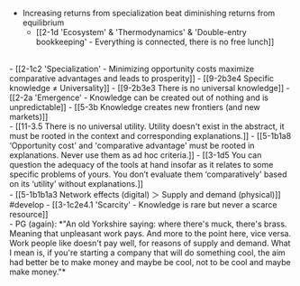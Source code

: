 - Increasing returns from specialization beat diminishing returns from equilibrium
  - [[2-1d 'Ecosystem' & 'Thermodynamics' & 'Double-entry bookkeeping' - Everything is connected, there is no free lunch]]
<br>
- [[2-1c2 'Specialization' - Minimizing opportunity costs maximize comparative advantages and leads to prosperity]]
  - [[9-2b3e4 Specific knowledge ≠ Universality]]
    - [[9-2b3e3 There is no universal knowledge]]
      - [[2-2a 'Emergence' - Knowledge can be created out of nothing and is unpredictable]]
				- [[5-3b Knowledge creates new frontiers (and new markets)]]
<br>
- [[11-3.5 There is no universal utility. Utility doesn't exist in the abstract, it must be rooted in the context and corresponding explanations.]]
  - [[5-1b1a8 ‘Opportunity cost' and 'comparative advantage' must be rooted in explanations. Never use them as ad hoc criteria.]]
    - [[3-1d5 You can question the adequacy of the tools at hand insofar as it relates to some specific problems of yours. You don’t evaluate them ‘comparatively' based on its ‘utility’ without explanations.]]
<br>
- [[5-1b1b1a3 Network effects (digital) ＞ Supply and demand (physical)]] #develop
  - [[3-1c2e4.1 'Scarcity' - Knowledge is rare but never a scarce resource]]
<br>
- PG (again):
	*"An old Yorkshire saying: where there's muck, there's brass. Meaning that unpleasant work pays. And more to the point here, vice versa. Work people like doesn't pay well, for reasons of supply and demand. What I mean is, if you're starting a company that will do something cool, the aim had better be to make money and maybe be cool, not to be cool and maybe make money."*
